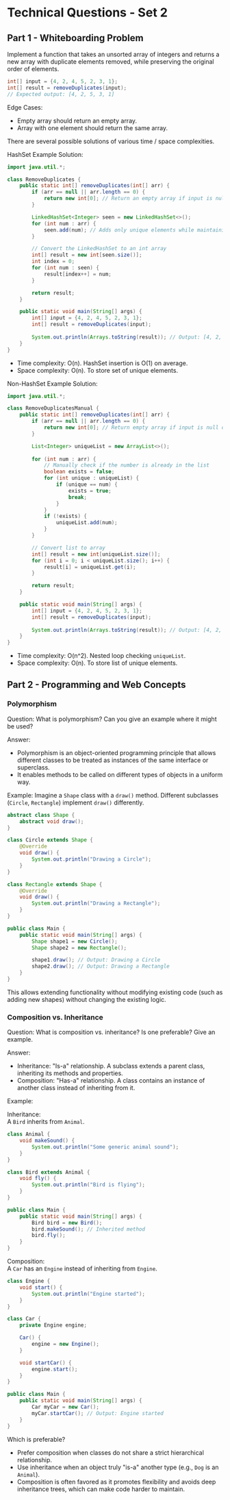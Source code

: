 # Technical Questions - Set 2

## Part 1 - Whiteboarding Problem

Implement a function that takes an unsorted array of integers and returns a new array with duplicate elements removed, while preserving the original order of elements.

```java
int[] input = {4, 2, 4, 5, 2, 3, 1};
int[] result = removeDuplicates(input);
// Expected output: [4, 2, 5, 3, 1]
```

Edge Cases:
- Empty array should return an empty array.
- Array with one element should return the same array.

There are several possible solutions of various time / space complexities.

HashSet Example Solution:
```java
import java.util.*;

class RemoveDuplicates {
    public static int[] removeDuplicates(int[] arr) {
        if (arr == null || arr.length == 0) {
            return new int[0]; // Return an empty array if input is null or empty
        }

        LinkedHashSet<Integer> seen = new LinkedHashSet<>();
        for (int num : arr) {
            seen.add(num); // Adds only unique elements while maintaining order
        }

        // Convert the LinkedHashSet to an int array
        int[] result = new int[seen.size()];
        int index = 0;
        for (int num : seen) {
            result[index++] = num;
        }

        return result;
    }

    public static void main(String[] args) {
        int[] input = {4, 2, 4, 5, 2, 3, 1};
        int[] result = removeDuplicates(input);
        
        System.out.println(Arrays.toString(result)); // Output: [4, 2, 5, 3, 1]
    }
}
```

- Time complexity: O(n). HashSet insertion is O(1) on average.
- Space complexity: O(n). To store set of unique elements.

Non-HashSet Example Solution:
```java
import java.util.*;

class RemoveDuplicatesManual {
    public static int[] removeDuplicates(int[] arr) {
        if (arr == null || arr.length == 0) {
            return new int[0]; // Return empty array if input is null or empty
        }

        List<Integer> uniqueList = new ArrayList<>();
        
        for (int num : arr) {
            // Manually check if the number is already in the list
            boolean exists = false;
            for (int unique : uniqueList) {
                if (unique == num) {
                    exists = true;
                    break;
                }
            }
            if (!exists) {
                uniqueList.add(num);
            }
        }

        // Convert list to array
        int[] result = new int[uniqueList.size()];
        for (int i = 0; i < uniqueList.size(); i++) {
            result[i] = uniqueList.get(i);
        }

        return result;
    }

    public static void main(String[] args) {
        int[] input = {4, 2, 4, 5, 2, 3, 1};
        int[] result = removeDuplicates(input);
        
        System.out.println(Arrays.toString(result)); // Output: [4, 2, 5, 3, 1]
    }
}
```

- Time complexity: O(n^2). Nested loop checking `uniqueList`.
- Space complexity: O(n). To store list of unique elements.
## Part 2 - Programming and Web Concepts

### Polymorphism

Question: What is polymorphism? Can you give an example where it might be used?

Answer:
- Polymorphism is an object-oriented programming principle that allows different classes to be treated as instances of the same interface or superclass. 
- It enables methods to be called on different types of objects in a uniform way.

Example:
Imagine a `Shape` class with a `draw()` method. Different subclasses (`Circle`, `Rectangle`) implement `draw()` differently.

```java
abstract class Shape {
    abstract void draw();
}

class Circle extends Shape {
    @Override
    void draw() {
        System.out.println("Drawing a Circle");
    }
}

class Rectangle extends Shape {
    @Override
    void draw() {
        System.out.println("Drawing a Rectangle");
    }
}

public class Main {
    public static void main(String[] args) {
        Shape shape1 = new Circle();
        Shape shape2 = new Rectangle();

        shape1.draw(); // Output: Drawing a Circle
        shape2.draw(); // Output: Drawing a Rectangle
    }
}
```

This allows extending functionality without modifying existing code (such as adding new shapes) without changing the existing logic.
### Composition vs. Inheritance

Question: What is composition vs. inheritance? Is one preferable? Give an example.

Answer:
- Inheritance: "Is-a" relationship. A subclass extends a parent class, inheriting its methods and properties.
- Composition: "Has-a" relationship. A class contains an instance of another class instead of inheriting from it.

Example:

Inheritance:  
A `Bird` inherits from `Animal`.

```java
class Animal {
    void makeSound() {
        System.out.println("Some generic animal sound");
    }
}

class Bird extends Animal {
    void fly() {
        System.out.println("Bird is flying");
    }
}

public class Main {
    public static void main(String[] args) {
        Bird bird = new Bird();
        bird.makeSound(); // Inherited method
        bird.fly();
    }
}
```

Composition:  
A `Car` has an `Engine` instead of inheriting from `Engine`.
```java
class Engine {
    void start() {
        System.out.println("Engine started");
    }
}

class Car {
    private Engine engine;

    Car() {
        engine = new Engine();
    }

    void startCar() {
        engine.start();
    }
}

public class Main {
    public static void main(String[] args) {
        Car myCar = new Car();
        myCar.startCar(); // Output: Engine started
    }
}
```

Which is preferable?
- Prefer composition when classes do not share a strict hierarchical relationship.
- Use inheritance when an object truly "is-a" another type (e.g., `Dog` is an `Animal`).
- Composition is often favored as it promotes flexibility and avoids deep inheritance trees, which can make code harder to maintain.

